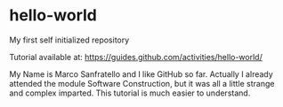 # hello-world
My first self initialized repository

Tutorial available at:
https://guides.github.com/activities/hello-world/

My Name is Marco Sanfratello and I like GitHub so far.
Actually I already attended the module Software Construction, but it was all a little strange and complex imparted.
This tutorial is much easier to understand.
